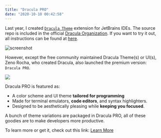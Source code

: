 ```yaml
---
title: "Dracula PRO"
date: "2020-10-10 00:42:58"
---
```


Last year, I created [`Dracula Theme`](https://plugins.jetbrains.com/plugin/12275-dracula-theme) extension for JetBrains IDEs. The source repo is included in the official [Dracula Organization](https://github.com/dracula/jetbrains). If you want to try it out, all instructions can be found at [here](https://draculatheme.com/jetbrains).

![screenshot](https://draculatheme.com/static/img/screenshots/jetbrains.png)

However, except the free community maintained Dracula Theme(s) or UI(s), Zeno Rocha, who created Dracula, also launched the premium version: `Dracula PRO`. 

[![](/images/dracula/dracula-pro.png)](https://gumroad.com/a/477820019)

Dracula PRO is featured as:

- A color scheme and UI theme **tailored for programming**
- Made for terminal emulators, **code editors**, and syntax highlighters.
- Designed to be aesthetically pleasing while **keeping you focused**.

A bunch of theme variations are packaged in Dracula PRO, all of these goodies are to make developers more productive.

To learn more or get it, check out this link: [Learn More](https://gumroad.com/a/477820019)